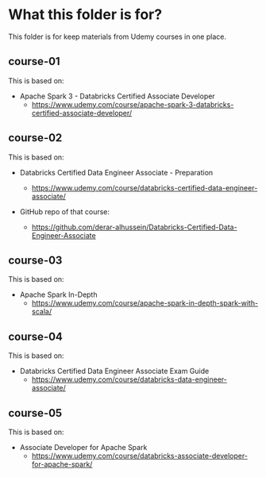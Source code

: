 # What this folder is for?

This folder is for keep materials from Udemy courses in one place.

## course-01

This is based on:

- Apache Spark 3 - Databricks Certified Associate Developer
  - https://www.udemy.com/course/apache-spark-3-databricks-certified-associate-developer/

## course-02

This is based on:

- Databricks Certified Data Engineer Associate - Preparation

  - https://www.udemy.com/course/databricks-certified-data-engineer-associate/

- GitHub repo of that course:
  - https://github.com/derar-alhussein/Databricks-Certified-Data-Engineer-Associate

## course-03

This is based on:

- Apache Spark In-Depth
  - https://www.udemy.com/course/apache-spark-in-depth-spark-with-scala/

## course-04

This is based on:

- Databricks Certified Data Engineer Associate Exam Guide
  - https://www.udemy.com/course/databricks-data-engineer-associate/

## course-05

This is based on:

- Associate Developer for Apache Spark
  - https://www.udemy.com/course/databricks-associate-developer-for-apache-spark/